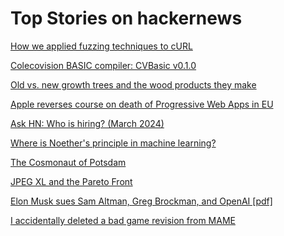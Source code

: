 # Top Stories on hackernews <br />
[How we applied fuzzing techniques to cURL](https://blog.trailofbits.com/2024/03/01/toward-more-effective-curl-fuzzing/)

[Colecovision BASIC compiler: CVBasic v0.1.0](https://forums.atariage.com/topic/362182-colecovision-basic-compiler-cvbasic-v010/)

[Old vs. new growth trees and the wood products they make](https://hullworks.com/wood/)

[Apple reverses course on death of Progressive Web Apps in EU](https://appleinsider.com/articles/24/03/01/apple-reverses-course-on-death-of-progressive-web-apps-in-eu)

[Ask HN: Who is hiring? (March 2024)]()

[Where is Noether's principle in machine learning?](https://cgad.ski/blog/where-is-noethers-principle-in-machine-learning.html)

[The Cosmonaut of Potsdam](https://digitalcosmonaut.com/the-cosmonaut-of-potsdam/)

[JPEG XL and the Pareto Front](https://cloudinary.com/blog/jpeg-xl-and-the-pareto-front)

[Elon Musk sues Sam Altman, Greg Brockman, and OpenAI [pdf]](https://www.courthousenews.com/wp-content/uploads/2024/02/musk-v-altman-openai-complaint-sf.pdf)

[I accidentally deleted a bad game revision from MAME](https://www.mistys-internet.website/blog/blog/2024/03/01/that-time-i-accidentally-deleted-a-game-from-mame/)

